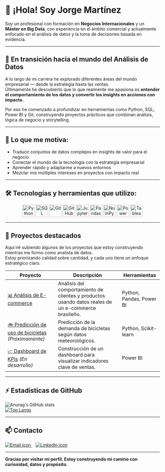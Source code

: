 # 👋 ¡Hola! Soy Jorge Martínez

Soy un profesional con formación en **Negocios Internacionales** y un **Máster en Big Data**, con experiencia en el ámbito comercial y actualmente enfocado en el análisis de datos y la toma de decisiones basada en evidencia.

---

## 🚀 En transición hacia el mundo del Análisis de Datos

A lo largo de mi carrera he explorado diferentes áreas del mundo empresarial — desde la estrategia hasta las ventas.  
Últimamente he descubierto que lo que realmente me apasiona es **entender el comportamiento de los datos y convertir los insights en acciones con impacto.**

Por eso he comenzado a profundizar en herramientas como Python, SQL, Power BI y Git, construyendo proyectos prácticos que combinan análisis, lógica de negocio y storytelling.

---

## 🧠 Lo que me motiva:

- Traducir conjuntos de datos complejos en insights de valor para el negocio  
- Conectar el mundo de la tecnología con la estrategia empresarial  
- Aprender rápido y adaptarme a nuevos entornos  
- Mezclar mis múltiples intereses en proyectos con impacto real

---

## 🛠️ Tecnologías y herramientas que utilizo:

<p align="center">
  <img src="https://cdn.jsdelivr.net/gh/devicons/devicon/icons/python/python-original.svg" height="40" alt="Python" />
  <img src="https://cdn.jsdelivr.net/gh/devicons/devicon/icons/mysql/mysql-original.svg" height="40" alt="SQL" />
  <img src="https://cdn.jsdelivr.net/gh/devicons/devicon/icons/git/git-original.svg" height="40" alt="Git" />
  <img src="https://cdn.jsdelivr.net/gh/devicons/devicon/icons/github/github-original.svg" height="40" alt="GitHub" />
  <img src="https://cdn.jsdelivr.net/gh/devicons/devicon/icons/jupyter/jupyter-original.svg" height="40" alt="Jupyter" />
  <img src="https://cdn.jsdelivr.net/gh/devicons/devicon/icons/pandas/pandas-original.svg" height="40" alt="Pandas" />
  <img src="https://cdn.jsdelivr.net/gh/devicons/devicon/icons/numpy/numpy-original.svg" height="40" alt="NumPy" />
  <img src="https://img.icons8.com/color/40/000000/power-bi.png" height="40" alt="Power BI" />
  <img src="https://img.icons8.com/color/40/000000/tableau-software.png" height="40" alt="Tableau" />
</p>

---

## 📂 Proyectos destacados

Aquí iré subiendo algunos de los proyectos que estoy construyendo mientras me formo como analista de datos.  
Estoy priorizando calidad sobre cantidad, y cada uno tiene un enfoque estratégico claro.

| Proyecto | Descripción | Herramientas |
|----------|-------------|--------------|
| [📊 Análisis de E-commerce](#) | Análisis del comportamiento de clientes y productos usando datos reales de un e-commerce brasileño. | Python, Pandas, Power BI |
| [🚲 Predicción de uso de bicicletas](#) *(Próximamente)* | Predicción de la demanda de bicicletas según datos meteorológicos. | Python, Scikit-learn |
| [📈 Dashboard de KPIs](#) *(En desarrollo)* | Construcción de un dashboard para visualizar indicadores clave de ventas. | Power BI |

---

## ⚡ Estadísticas de GitHub

![Anurag's GitHub stats](https://github-readme-stats.vercel.app/api?username=joorgemartinez&theme=gotham&show_icons=true)  
[![Top Langs](https://github-readme-stats.vercel.app/api/top-langs/?username=joorgemartinez&theme=gotham)](https://github.com/joorgemartinez/github-readme-stats)

---

## 📫 Contacto

<p align="left">
  <a href="mailto:martinezca.jorge@gmail.com" target="_blank">
    <img src="https://img.icons8.com/ios-filled/30/ffffff/gmail.png" alt="Email icon"/>
  </a>
  &nbsp;&nbsp;
  <a href="https://www.linkedin.com/in/jorgemart/" target="_blank">
    <img src="https://img.icons8.com/ios-filled/30/0A66C2/linkedin.png" alt="LinkedIn icon"/>
  </a>
</p>

---

**Gracias por visitar mi perfil. Estoy construyendo mi camino con curiosidad, datos y propósito.**
